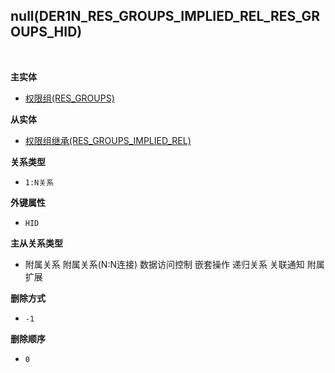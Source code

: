## null(DER1N_RES_GROUPS_IMPLIED_REL_RES_GROUPS_HID) <!-- {docsify-ignore-all} -->



<br>
<p class="panel-title"><b>主实体</b></p>

* [权限组(RES_GROUPS)](module/base/res_groups)

<p class="panel-title"><b>从实体</b></p>

* [权限组继承(RES_GROUPS_IMPLIED_REL)](module/base/res_groups_implied_rel)

<p class="panel-title"><b>关系类型</b></p>

* `1:N关系`

<p class="panel-title"><b>外键属性</b></p>

* `HID`

<p class="panel-title"><b>主从关系类型</b></p>

* <i class="fa fa-check-square"/></i> 附属关系 <i class="fa fa-check-square"/></i> 附属关系(N:N连接) <i class="fa fa-square"/></i> 数据访问控制 <i class="fa fa-square"/></i> 嵌套操作 <i class="fa fa-square"/></i> 递归关系 <i class="fa fa-square"/></i> 关联通知 <i class="fa fa-square"/></i> 附属扩展

<p class="panel-title"><b>删除方式</b></p>

* `-1`

<p class="panel-title"><b>删除顺序</b></p>

* `0`
